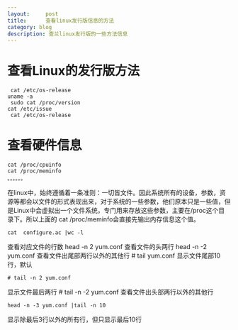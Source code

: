 ```yaml
---
layout:     post
title:      查看linux发行版信息的方法
category: blog
description: 查兰linux发行版的一些方法信息
---
```

# 查看Linux的发行版方法
	 cat /etc/os-release
	uname -a
	 sudo cat /proc/version
	cat /etc/issue
	 cat /etc/os-release

# 查看硬件信息
	cat /proc/cpuinfo
	cat /proc/meminfo
	。。。。。。

在linux中，始终遵循着一条准则：一切皆文件。因此系统所有的设备，参数，资源等都会以文件的形式表现出来，对于系统的一些参数，他们原本只是一些值，但是Linux中会虚拟出一个文件系统，专门用来存放这些参数，主要在/proc这个目录下。所以上面的 cat /proc/meminfo会直接先输出内存信息这个值。

	cat  configure.ac |wc -l
查看对应文件的行数
	head -n 2 yum.conf
查看文件的头两行
	head -n -2 yum.conf
查看文件出尾部两行以外的其他行
	# tail  yum.conf
显示文件尾部10行，默认

	# tail -n 2 yum.conf
显示文件最后两行
	# tail -n -2 yum.conf
查看文件出头部两行以外的其他行

	head -n -3 yum.conf |tail -n 10
显示除最后3行以外的所有行，但只显示最后10行
